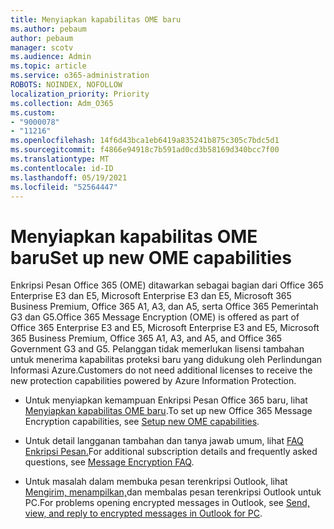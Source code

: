 ```yaml
---
title: Menyiapkan kapabilitas OME baru
ms.author: pebaum
author: pebaum
manager: scotv
ms.audience: Admin
ms.topic: article
ms.service: o365-administration
ROBOTS: NOINDEX, NOFOLLOW
localization_priority: Priority
ms.collection: Adm_O365
ms.custom:
- "9000078"
- "11216"
ms.openlocfilehash: 14f6d43bca1eb6419a835241b875c305c7bdc5d1
ms.sourcegitcommit: f4866e94918c7b591ad0cd3b58169d340bcc7f00
ms.translationtype: MT
ms.contentlocale: id-ID
ms.lasthandoff: 05/19/2021
ms.locfileid: "52564447"
---
```

# <a name="set-up-new-ome-capabilities"></a><span data-ttu-id="9fc6a-102">Menyiapkan kapabilitas OME baru</span><span class="sxs-lookup"><span data-stu-id="9fc6a-102">Set up new OME capabilities</span></span>

<span data-ttu-id="9fc6a-103">Enkripsi Pesan Office 365 (OME) ditawarkan sebagai bagian dari Office 365 Enterprise E3 dan E5, Microsoft Enterprise E3 dan E5, Microsoft 365 Business Premium, Office 365 A1, A3, dan A5, serta Office 365 Pemerintah G3 dan G5.</span><span class="sxs-lookup"><span data-stu-id="9fc6a-103">Office 365 Message Encryption (OME) is offered as part of Office 365 Enterprise E3 and E5, Microsoft Enterprise E3 and E5, Microsoft 365 Business Premium, Office 365 A1, A3, and A5, and Office 365 Government G3 and G5.</span></span> <span data-ttu-id="9fc6a-104">Pelanggan tidak memerlukan lisensi tambahan untuk menerima kapabilitas proteksi baru yang didukung oleh Perlindungan Informasi Azure.</span><span class="sxs-lookup"><span data-stu-id="9fc6a-104">Customers do not need additional licenses to receive the new protection capabilities powered by Azure Information Protection.</span></span> 

- <span data-ttu-id="9fc6a-105">Untuk menyiapkan kemampuan Enkripsi Pesan Office 365 baru, lihat [Menyiapkan kapabilitas OME baru](/microsoft-365/compliance/set-up-new-message-encryption-capabilities).</span><span class="sxs-lookup"><span data-stu-id="9fc6a-105">To set up new Office 365 Message Encryption capabilities, see [Setup new OME capabilities](/microsoft-365/compliance/set-up-new-message-encryption-capabilities).</span></span>

- <span data-ttu-id="9fc6a-106">Untuk detail langganan tambahan dan tanya jawab umum, lihat [FAQ Enkripsi Pesan.](/microsoft-365/compliance/ome-faq#what-subscriptions-do-i-need-to-use-the-new-ome-capabilities-)</span><span class="sxs-lookup"><span data-stu-id="9fc6a-106">For additional subscription details and frequently asked questions, see [Message Encryption FAQ](/microsoft-365/compliance/ome-faq#what-subscriptions-do-i-need-to-use-the-new-ome-capabilities-).</span></span>

- <span data-ttu-id="9fc6a-107">Untuk masalah dalam membuka pesan terenkripsi Outlook, lihat [Mengirim, menampilkan,](https://support.microsoft.com/en-us/topic/send-view-and-reply-to-encrypted-messages-in-outlook-for-pc-eaa43495-9bbb-4fca-922a-df90dee51980?ui=en-us&rs=en-us&ad=us)dan membalas pesan terenkripsi Outlook untuk PC.</span><span class="sxs-lookup"><span data-stu-id="9fc6a-107">For problems opening encrypted messages in Outlook, see [Send, view, and reply to encrypted messages in Outlook for PC](https://support.microsoft.com/en-us/topic/send-view-and-reply-to-encrypted-messages-in-outlook-for-pc-eaa43495-9bbb-4fca-922a-df90dee51980?ui=en-us&rs=en-us&ad=us).</span></span>